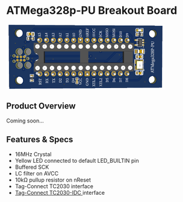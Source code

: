 # ATMega328p-PU Breakout Board

![USB2SerialAdapter](/images/328p.png)

## Product Overview

Coming soon...

## Features & Specs

- 16MHz Crystal
- Yellow LED connected to default LED_BUILTIN pin
- Buffered SCK
- LC filter on AVCC
- 10kΩ pullup resistor on nReset
- Tag-Connect TC2030 interface
- [Tag-Connect TC2030-IDC ](https://www.tag-connect.com/product/tc2030-idc-6-pin-tag-connect-plug-of-nails-spring-pin-cable-with-legs) interface
